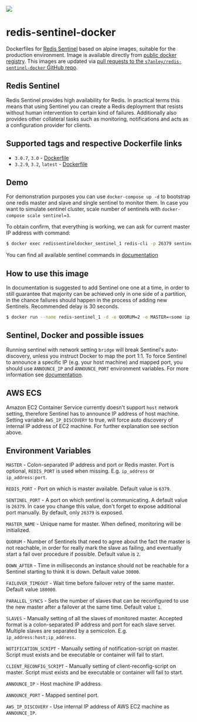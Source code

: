 [![](https://badge.imagelayers.io/s7anley/redis-sentinel-docker:latest.svg)](https://imagelayers.io/?images=s7anley/redis-sentinel-docker:latest)


redis-sentinel-docker
===

Dockerfiles for [Redis Sentinel](http://redis.io/topics/sentinel) based on alpine images, suitable for the production environment. Image is available directly from [public docker registry](https://registry.hub.docker.com/).
This images are updated via [pull requests to the `s7anley/redis-sentinel-docker` GitHub repo](https://github.com/s7anley/redis-sentinel-docker).


Redis Sentinel
---
Redis Sentinel provides high availability for Redis. In practical terms this means that using Sentinel you can create a Redis deployment that resists without human intervention to certain kind of failures.
Additionally also provides other collateral tasks such as monitoring, notifications and acts as a configuration provider for clients.

Supported tags and respective Dockerfile links
---
- `3.0.7`, `3.0` - [Dockerfile](https://github.com/s7anley/redis-sentinel-docker/Dockerfile-3.0)
- `3.2.9`, `3.2`, `latest` - [Dockerfile](https://github.com/s7anley/redis-sentinel-docker/Dockerfile)

Demo
---
For demonstration purposes you can use `docker-compose up -d` to bootstrap one redis master and slave and single sentinel to monitor them. In case you want to simulate sentinel cluster, scale number of sentinels with `docker-compose scale sentinel=3`.

To obtain confirm, that everything is working, we can ask for current master IP address with command:
```sh
$ docker exec redissentineldocker_sentinel_1 redis-cli -p 26379 sentinel get-master-addr-by-name mymaster
```

You can find all available sentinel commands in [documentation](http://redis.io/topics/sentinel#sentinel-commands)


How to use this image
---
 In documentation is suggested to add Sentinel one one at a time, in order to still guarantee that majority can be achieved only in one side of a partition, in the chance failures should happen in the process of adding new Sentinels. Recommended delay is 30 seconds.

```sh
$ docker run --name redis-sentinel_1 -d -e QUORUM=2 -e MASTER=<some ip address> redis-sentinel
```


Sentinel, Docker and possible issues
---
Running sentinel with network setting `bridge` will break Sentinel's auto-discovery, unless you instruct Docker to map the port 1:1. To force Sentinel to announce a specific IP (e.g. your host machine) and mapped port, you should use `ANNOUNCE_IP` and `ANNOUNCE_PORT` environment variables. For more information see [documentation](http://redis.io/topics/sentinel#sentinel-docker-nat-and-possible-issues).


AWS ECS
---
Amazon EC2 Container Service currently doesn't support `host` network setting, therefore Sentinel has to announce IP address of  host machine. Setting variable `AWS_IP_DISCOVERY` to true, will force auto discovery of internal IP address of EC2 machine. For further explanation see section above.


Environment Variables
---
`MASTER` - Colon-separated IP address and port or Redis master. Port is optional, `REDIS_PORT` is used when missing. E.g. `ip_address` or `ip_address:port`.

`REDIS_PORT` - Port on which is master available. Default value is `6379`.

`SENTINEL_PORT` - A port on which sentinel is communicating. A default value is `26379`. In case you change this value, don't forget to expose additional port manually. By default, only `26379` is exposed.

`MASTER_NAME` - Unique name for master. When defined, monitoring will be initialized.

`QUORUM` - Number of Sentinels that need to agree about the fact the master is not reachable, in order for really mark the slave as failing, and eventually start a fail over procedure if possible. Default value is `2`.

`DOWN_AFTER` - Time in milliseconds an instance should not be reachable for a Sentinel starting to think it is down. Default value `30000`.

`FAILOVER_TIMEOUT` - Wait time before failover retry of the same master. Default value `180000`.

`PARALLEL_SYNCS` - Sets the number of slaves that can be reconfigured to use the new master after a failover at the same time. Default value `1`.

`SLAVES` - Manually setting of all the slaves of monitored master. Accepted format is a colon-separated IP address and port for each slave server. Multiple slaves are separated by a semicolon. E.g. `ip_address:host;ip_address`.

`NOTIFICATION_SCRIPT` - Manually setting of notification-script on master. Script must exists and be executable or container will fail to start.

`CLIENT_RECONFIG_SCRIPT` - Manually setting of client-reconfig-script on master. Script must exists and be executable or container will fail to start.

`ANNOUNCE_IP` - Host machine IP address.

`ANNOUNCE_PORT` - Mapped sentinel port.

`AWS_IP_DISCOVERY` - Use internal IP address of AWS EC2 machine as `ANNOUNCE_IP`.
